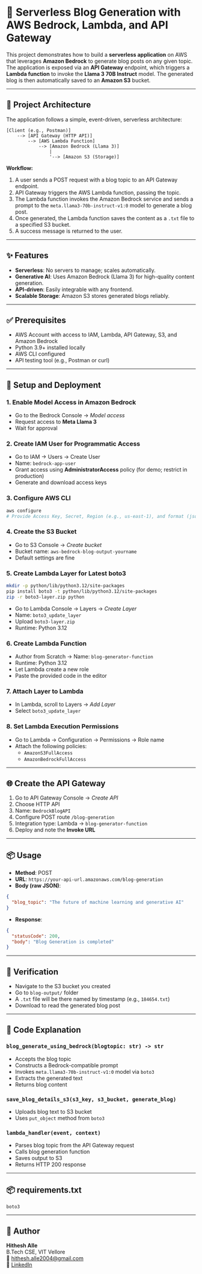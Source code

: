 
# 📝 Serverless Blog Generation with AWS Bedrock, Lambda, and API Gateway

This project demonstrates how to build a **serverless application** on AWS that leverages **Amazon Bedrock** to generate blog posts on any given topic. The application is exposed via an **API Gateway** endpoint, which triggers a **Lambda function** to invoke the **Llama 3 70B Instruct** model. The generated blog is then automatically saved to an **Amazon S3** bucket.

---

## 🧱 Project Architecture

The application follows a simple, event-driven, serverless architecture:

```
[Client (e.g., Postman)] 
    --> [API Gateway (HTTP API)] 
        --> [AWS Lambda Function] 
            --> [Amazon Bedrock (Llama 3)]
                |
                '--> [Amazon S3 (Storage)]
```

**Workflow:**
1. A user sends a POST request with a blog topic to an API Gateway endpoint.
2. API Gateway triggers the AWS Lambda function, passing the topic.
3. The Lambda function invokes the Amazon Bedrock service and sends a prompt to the `meta.llama3-70b-instruct-v1:0` model to generate a blog post.
4. Once generated, the Lambda function saves the content as a `.txt` file to a specified S3 bucket.
5. A success message is returned to the user.

---

## ✨ Features

- **Serverless**: No servers to manage; scales automatically.
- **Generative AI**: Uses Amazon Bedrock (Llama 3) for high-quality content generation.
- **API-driven**: Easily integrable with any frontend.
- **Scalable Storage**: Amazon S3 stores generated blogs reliably.

---

## ✅ Prerequisites

- AWS Account with access to IAM, Lambda, API Gateway, S3, and Amazon Bedrock
- Python 3.9+ installed locally
- AWS CLI configured
- API testing tool (e.g., Postman or curl)

---

## 🚀 Setup and Deployment

### 1. Enable Model Access in Amazon Bedrock
- Go to the Bedrock Console → *Model access*
- Request access to **Meta Llama 3**
- Wait for approval

### 2. Create IAM User for Programmatic Access
- Go to IAM → Users → Create User
- Name: `bedrock-app-user`
- Grant access using **AdministratorAccess** policy (for demo; restrict in production)
- Generate and download access keys

### 3. Configure AWS CLI
```bash
aws configure
# Provide Access Key, Secret, Region (e.g., us-east-1), and format (json)
```

### 4. Create the S3 Bucket
- Go to S3 Console → *Create bucket*
- Bucket name: `aws-bedrock-blog-output-yourname`
- Default settings are fine

### 5. Create Lambda Layer for Latest boto3
```bash
mkdir -p python/lib/python3.12/site-packages
pip install boto3 -t python/lib/python3.12/site-packages
zip -r boto3-layer.zip python
```
- Go to Lambda Console → Layers → *Create Layer*
- Name: `boto3_update_layer`
- Upload `boto3-layer.zip`
- Runtime: Python 3.12

### 6. Create Lambda Function
- Author from Scratch → Name: `blog-generator-function`
- Runtime: Python 3.12
- Let Lambda create a new role
- Paste the provided code in the editor

### 7. Attach Layer to Lambda
- In Lambda, scroll to Layers → *Add Layer*
- Select `boto3_update_layer`

### 8. Set Lambda Execution Permissions
- Go to Lambda → Configuration → Permissions → Role name
- Attach the following policies:
  - `AmazonS3FullAccess`
  - `AmazonBedrockFullAccess`

---

## 🌐 Create the API Gateway

1. Go to API Gateway Console → *Create API*
2. Choose HTTP API
3. Name: `BedrockBlogAPI`
4. Configure POST route `/blog-generation`
5. Integration type: Lambda → `blog-generator-function`
6. Deploy and note the **Invoke URL**

---

## 📦 Usage

- **Method**: POST  
- **URL**: `https://your-api-url.amazonaws.com/blog-generation`  
- **Body (raw JSON)**:
```json
{
  "blog_topic": "The future of machine learning and generative AI"
}
```

- **Response**:
```json
{
  "statusCode": 200,
  "body": "Blog Generation is completed"
}
```

---

## 📁 Verification

- Navigate to the S3 bucket you created
- Go to `blog-output/` folder
- A `.txt` file will be there named by timestamp (e.g., `184654.txt`)
- Download to read the generated blog post

---

## 🧠 Code Explanation

### `blog_generate_using_bedrock(blogtopic: str) -> str`
- Accepts the blog topic
- Constructs a Bedrock-compatible prompt
- Invokes `meta.llama3-70b-instruct-v1:0` model via `boto3`
- Extracts the generated text
- Returns blog content

### `save_blog_details_s3(s3_key, s3_bucket, generate_blog)`
- Uploads blog text to S3 bucket
- Uses `put_object` method from `boto3`

### `lambda_handler(event, context)`
- Parses blog topic from the API Gateway request
- Calls blog generation function
- Saves output to S3
- Returns HTTP 200 response

---

## 📦 requirements.txt

```
boto3
```

---

## 👤 Author

**Hithesh Alle**  
B.Tech CSE, VIT Vellore  
📧 hithesh.alle2004@gmail.com  
🔗 [LinkedIn](https://linkedin.com/in/hithesh-alle)
